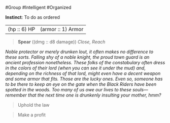 #Group #Intelligent #Organized

**Instinct**: To do as ordered

|       |         |
| ----- | ------- |
| (hp :: 6) HP | (armor :: 1) Armor |

> **Spear** ((dmg :: d8 damage))
> *Close, Reach*

*Noble protector or merely drunken lout, it often makes no difference to these sorts. Falling shy of a noble knight, the proud town guard is an ancient profession nonetheless. These folks of the constabulary often dress in the colors of their lord (when you can see it under the mud) and, depending on the richness of that lord, might even have a decent weapon and some armor that fits. Those are the lucky ones. Even so, someone has to be there to keep an eye on the gate when the Black Riders have been spotted in the woods. Too many of us owe our lives to these souls—remember that the next time one is drunkenly insulting your mother, hmm?*

>Uphold the law

>Make a profit